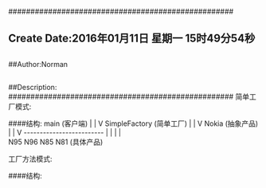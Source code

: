 ###################################################
## Create Date:2016年01月11日 星期一 15时49分54秒
##
##Author:Norman
##
##Description: 
###################################################
简单工厂模式:

####结构:
              main                  (客户端)
                |
                |
                V
            SimpleFactory           (简单工厂)
                |
                |
                V
              Nokia                 (抽象产品)
                |
                |
                V
     -------------------------
     |       |       |       |   
    N95     N96     N85     N81     (具体产品)


工厂方法模式:

####结构:
